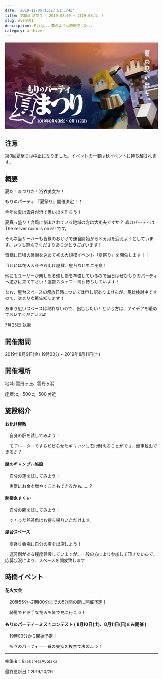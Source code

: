 ```yaml
---
date: '2019-11-05T15:27:51.174Z'
title: 第0回 夏祭り ( 2019.08.09 ~ 2019.08.11 )
slug: event01
description: それは、、、夢のような時間でした、、、
category: archive
---
```

![](/img/natu.png "また来年会おう！")

## 注意

第0回夏祭りは中止になりました。イベントの一部は秋イベントに持ち越されます。

## 概要

夏だ！まつりだ！浴衣美女だ！

もりのパーティ 『夏祭り』開催決定！！

今年の夏は雲丹が浜で思い出を作ろう！

夏真っ盛り！台風に悩まされている地域の方は大丈夫ですか？ 森のパーティはThe server room is on 🔥‼ です。

そんな当サーバーも皆様のおかげで運営開始から３ヵ月を迎えようとしています。いつも遊んでくださりありがとうございます！

皆様に日頃の感謝を込めて初の大規模イベント「夏祭り」を開催します！！

当日には花火大会やお化け屋敷、屋台などをご用意！

他にもユーザーが楽しめる催し物を準備しているので当日はぜひもりのパーティへ遊びに来て下さい！運営スタッフ一同お待ちしています！

なお、屋台スペースの解放日時については申し訳ありませんが、現状検討中ですので、決まり次第告知します！

あまり広いスペースは取れないので、出店したい！という方は、アイデアを暖めておいてくださいね♪

7月26日 執筆

## 開催期間

2019年8月9日(金) 19時00分 ~ 2019年8月11日(土)

## 開催場所

地域: 雲丹ヶ丘、雲丹ヶ浜

座標: x; -500 z; -500 付近

## 施設紹介

#### お化け屋敷

　自分の肝を試してみよう！

　モデレーターですらビビらせたギミックに君は耐えることができ、無事脱出できるか？

#### 謎のギャンブル施設

　自分の運を試してみよう！

　実際にお金を増やすこともできるかも……？

#### 熱帯魚すくい

　自分の腕を試してみよう！

　すくった熱帯魚はお持ち帰りいただけます。

#### 屋台スペース

　夏祭り会場に自分の店を出店しよう！

　運営側がある程度建設していますが、一般の方により参加して頂きたいので、応募状況により、スペースを開放致します

## 時間イベント

#### 花火大会

　20時55分~21時00分までの5分間の間に開催予定！

　綺麗でド派手な花火を皆で見に行こう！

#### もりのパーティーミス☆コンテスト ( 8月10日(土)、8月11日(日)のみ開催 )

　19時00分から開始予定！

　もりのパーティー一番の美女を投票で決めよう！

- - -

執筆者：ErabaretaAyataka

最終更新日：2019/10/26
